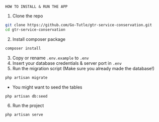 `HOW TO INSTALL & RUN THE APP`

1.  Clone the repo

```sh
git clone https://github.com/Go-Tutle/gtr-service-conservation.git
cd gtr-service-conservation
```

2.  Install composer package

```sh
composer install
```

3.  Copy or rename `.env.example` to `.env`
4.  Insert your database credentials & server port in `.env`
5.  Run the migration script (Make sure you already made the database!)

```sh
php artisan migrate
```

-   You might want to seed the tables

```sh
php artisan db:seed
```

6.  Run the project

```sh
php artisan serve
```
